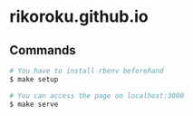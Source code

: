 # rikoroku.github.io

## Commands

```bash
# You have to install rbenv beforehand
$ make setup

# You can access the page on localhost:3000
$ make serve
```
